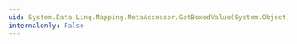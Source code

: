 ```yaml
---
uid: System.Data.Linq.Mapping.MetaAccessor.GetBoxedValue(System.Object)
internalonly: False
---
```

